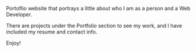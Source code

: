 Portoflio website that portrays a little about who I am as a person and a Web Developer. 

There are projects under the Portfolio section to see my work, and I have included my resume and contact info.

Enjoy!